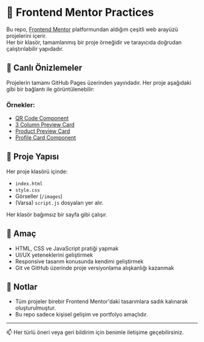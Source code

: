 # 🧩 Frontend Mentor Practices

Bu repo, [Frontend Mentor](https://www.frontendmentor.io/) platformundan aldığım çeşitli web arayüzü projelerini içerir.  
Her bir klasör, tamamlanmış bir proje örneğidir ve tarayıcıda doğrudan çalıştırılabilir yapıdadır.

## 🔗 Canlı Önizlemeler

Projelerin tamamı GitHub Pages üzerinden yayındadır. Her proje aşağıdaki gibi bir bağlantı ile görüntülenebilir:


### Örnekler:

- [QR Code Component](https://Sularada.github.io/Frontend-Mentor-Practices/QR-Code-Component/)
- [3 Column Preview Card](https://Sularada.github.io/Frontend-Mentor-Practices/3-column-preview-card-component/)
- [Product Preview Card](https://Sularada.github.io/Frontend-Mentor-Practices/Product-preview-card-component/)
- [Profile Card Component](https://Sularada.github.io/Frontend-Mentor-Practices/Profile-Card-Component/)

## 📁 Proje Yapısı

Her proje klasörü içinde:

- `index.html`
- `style.css`
- Görseller (`/images`)
- (Varsa) `script.js` dosyaları yer alır.

Her klasör bağımsız bir sayfa gibi çalışır.

## 🎯 Amaç

- HTML, CSS ve JavaScript pratiği yapmak
- UI/UX yeteneklerini geliştirmek
- Responsive tasarım konusunda kendimi geliştirmek
- Git ve GitHub üzerinde proje versiyonlama alışkanlığı kazanmak

## 📌 Notlar

- Tüm projeler birebir Frontend Mentor'daki tasarımlara sadık kalınarak oluşturulmuştur.
- Bu repo sadece kişisel gelişim ve portfolyo amaçlıdır.

---

📫 Her türlü öneri veya geri bildirim için benimle iletişime geçebilirsiniz.

